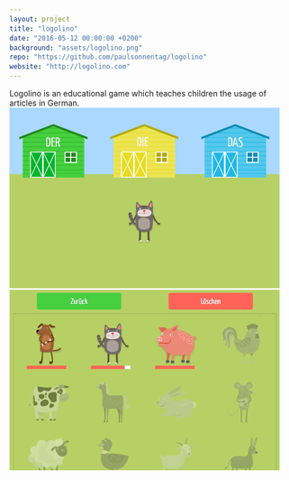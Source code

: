 ```yaml
---
layout: project
title: "logolino"
date: "2016-05-12 00:00:00 +0200"
background: "assets/logolino.png"
repo: "https://github.com/paulsonnentag/logolino"
website: "http://logolino.com"
---
```


<div class="project-description">
Logolino is an educational game which teaches children the usage of articles in German.
</div>

<div class="image-list">
  <img src="assets/logolino-thumbnail-1.png">
  <img src="assets/logolino-thumbnail-2.png">  
</div>